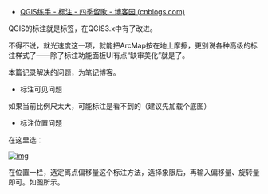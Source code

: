 - [QGIS练手 - 标注 - 四季留歌 - 博客园 (cnblogs.com)](https://www.cnblogs.com/onsummer/p/11223628.html)

QGIS的标注就是标签，在QGIS3.x中有了改进。

不得不说，就光速度这一项，就能把ArcMap按在地上摩擦，更别说各种高级的标注样式了——除了标注功能面板UI有点“缺审美化”就是了。

本篇记录解决的问题，为笔记博客。

- 标注可见问题

如果当前比例尺太大，可能标注是看不到的（建议先加载个底图）

- 标注位置问题

在这里选：

[![img](https://img2018.cnblogs.com/blog/1097074/201907/1097074-20190722021243419-225513098.png)](https://img2018.cnblogs.com/blog/1097074/201907/1097074-20190722021243419-225513098.png)

在位置一栏，选定离点偏移量这个标注方法，选择象限后，再输入偏移量、旋转量即可。如图所示。